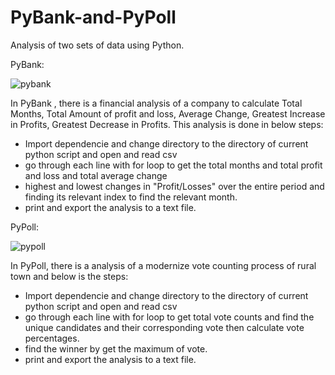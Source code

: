 # PyBank-and-PyPoll
Analysis of two sets of data using Python.

PyBank:

![pybank](https://user-images.githubusercontent.com/70447525/116477292-6924d580-a84a-11eb-9fc2-8dd21bf748a0.png)

In PyBank , there is a financial analysis of a company to calculate Total Months, Total Amount of profit and loss, Average  Change, Greatest Increase in Profits, Greatest Decrease in Profits. This analysis is done in below steps:
  * Import dependencie  and change directory to the directory of current python script and open and read csv
  * go through each line with for loop to get the total months and total profit and loss and total average change
  * highest and lowest changes in "Profit/Losses" over the entire period and finding its relevant index to find the relevant month.
  * print and export the analysis to a text file.
 
 PyPoll:
 
 ![pypoll](https://user-images.githubusercontent.com/70447525/116477470-abe6ad80-a84a-11eb-83c8-97628e037c02.png)

  
 In PyPoll, there is a analysis of a modernize vote counting process of rural town and below is the steps:
  * Import dependencie  and change directory to the directory of current python script and open and read csv
  * go through each line with for loop to get total vote counts and find the unique candidates and their corresponding vote then calculate vote percentages.
  * find the winner by get the maximum of vote.
  * print and export the analysis to a text file.
  

